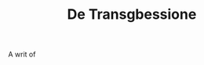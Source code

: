 ---
title: De Transgbessione
letter: D
permalink: "/definitions/bld-de-transgbessione.html"
body: A writ of
published_at: '2018-07-07'
source: Black's Law Dictionary 2nd Ed (1910)
layout: post
---